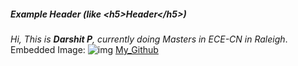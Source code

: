 ##### Example Header (like \<h5\>Header\</h5\>)

*Hi, This is **Darshit P**, currently doing Masters in ECE-CN in Raleigh*.
Embedded Image: ![img](https://media.licdn.com/mpr/mpr/shrinknp_200_200/AAEAAQAAAAAAAAksAAAAJGQzODM1YjQzLTAyNWUtNGE0MC04OTQ0LTAyNzgyOTUzYzczNw.jpg)
[My_Github](https://github.com/dupandit)
    
